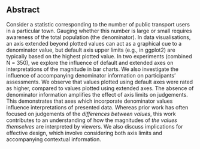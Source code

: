 ## Abstract

Consider a statistic corresponding to the number of public transport users in a particular town. Gauging whether this number is large or small requires awareness of the total population (the denominator). In data visualisations, an axis extended beyond plotted values can act as a graphical cue to a denominator value, but default axis upper limits (e.g., in ggplot2) are typically based on the highest plotted value. In two experiments (combined N = 350), we explore the influence of default and extended axes on interpretations of the magnitude in bar charts. We also investigate the influence of accompanying denominator information on participants’ assessments. We observe that values plotted using default axes were rated as higher, compared to values plotted using extended axes. The absence of denominator information amplifies the effect of axis limits on judgements. This demonstrates that axes which incorporate denominator values influence interpretations of presented data. Whereas prior work has often focused on judgements of the *differences between values*, this work contributes to an understanding of how the magnitudes of *the values themselves* are interpreted by viewers. We also discuss implications for effective design, which involve considering both axis limits and accompanying contextual information.

